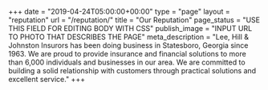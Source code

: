 +++
date = "2019-04-24T05:00:00+00:00"
type = "page"
layout = "reputation"
url = "/reputation/"
title = "Our Reputation"
page_status = "USE THIS FIELD FOR EDITING BODY WITH CSS"
publish_image = "INPUT URL TO PHOTO THAT DESCRIBES THE PAGE"
meta_description = "Lee, Hill & Johnston Insurors has been doing business in Statesboro, Georgia since 1963. We are proud to provide insurance and financial solutions to more than 6,000 individuals and businesses in our area. We are committed to building a solid relationship with customers through practical solutions and excellent service."
+++
